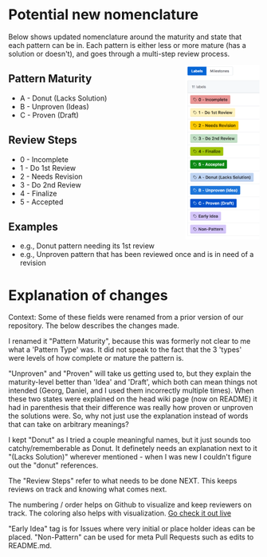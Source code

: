 # Potential new nomenclature
Below shows updated nomenclature around the maturity and state that each pattern can be in. Each pattern is either less or more mature (has a solution or doesn't), and goes through a multi-step review process.

<img src="/assets/img/patterns-steps-and-maturities.png" height="350" style="float:right" align="right" alt="Maturity and Review Steps as seen on Github">

## Pattern Maturity
* A - Donut (Lacks Solution)
* B - Unproven (Ideas)
* C - Proven (Draft)

## Review Steps
* 0 - Incomplete
* 1 - Do 1st Review
* 2 - Needs Revision
* 3 - Do 2nd Review
* 4 - Finalize
* 5 - Accepted

## Examples
* e.g., Donut pattern needing its 1st review
* e.g., Unproven pattern that has been reviewed once and is in need of a revision

# Explanation of changes

Context: Some of these fields were renamed from a prior version of our repository. The below describes the changes made.

I renamed it "Pattern Maturity", because this was formerly not clear to me what a 'Pattern Type' was. It did not speak to the fact that the 3 'types' were levels of how complete or mature the pattern is.

"Unproven" and "Proven" will take us getting used to, but they explain the maturity-level better than 'Idea' and 'Draft', which both can mean things not intended (Georg, Daniel, and I used them incorrectly multiple times). When these two states were explained on the head wiki page (now on README) it had in parenthesis that their difference was really how proven or unproven the solutions were. So, why not just use the explanation instead of words that can take on arbitrary meanings?

I kept "Donut" as I tried a couple meaningful names, but it just sounds too catchy/rememberable as Donut. It definetely needs an explanation next to it "(Lacks Solution)" wherever mentioned - when I was new I couldn't figure out the "donut" references.

The "Review Steps" refer to what needs to be done NEXT. This keeps reviews on track and knowing what comes next.

The numbering / order helps on Github to visualize and keep reviewers on track. The coloring also helps with visualization. [Go check it out live](https://github.com/InnerSourceCommons/InnerSourcePatterns/pulls)

"Early Idea" tag is for Issues where very initial or place holder ideas can be placed. "Non-Pattern" can be used for meta Pull Requests such as edits to README.md.
